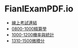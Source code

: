 # FianlExamPDF.io
* [線上考試連結](https://meet.google.com/tyx-hhbc-ezr)
* [0800-1000精算學](https://yihsinlu.github.io/FianlExamPDF.io/%E7%B2%BE%E7%AE%97%E7%AC%AC%E4%BA%94%E6%AC%A1%E8%80%83%E8%A9%A6.pdf)
* [1000-1200機率與統計](https://yihsinlu.github.io/FianlExamPDF.io/%E6%A9%9F%E7%8E%87%E7%B5%B1%E8%A8%88%E7%AC%AC%E4%BA%94%E6%AC%A1%E8%80%83%E8%A9%A620230103.pdf)
* [1310-1500微積分](https://yihsinlu.github.io/FianlExamPDF.io/微積分期末考20230103.pdf)
